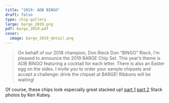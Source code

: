 ```yaml
---
title: "2019: ADB BINGO"
draft: false
type: chip-gallery
large: barge_2019.png
pdf: barge_2019.pdf
cover:
  image: barge_2019_detail.png
---
```


> On behalf of our 2018 champion, Don Rieck Don “BINGO” Rieck, I’m pleased to
> announce the 2019 BARGE Chip Set. This year’s theme is ADB BINGO featuring a
> cocktail for each letter. There is also an Easter egg on the sides. I invite
> you to order your sample chipsets and accept a challenge: drink the chipset
> at BARGE! Ribbons will be waiting!

Of course, these chips look especially great stacked up!  [part 1](side1.jpg) 
[part 2](side2.jpg)  Stack photos by Ken Kubey.
